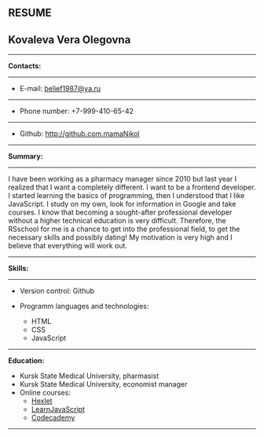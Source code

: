 RESUME
------------------------
Kovaleva Vera Olegovna
------------------------
- - -
**Contacts:**

- - -
+ E-mail: belief1987@ya.ru 
- - -
+ Phone number: +7-999-410-65-42 
- - -
+ Github: http://github.com.mamaNikol 
- - -
**Summary:**
- - -
I have been working as a pharmacy manager since 2010 but 
last year I realized that I want a completely different. I want to be a frontend developer. 
I started learning the basics of programming, then I understood that I like JavaScript. 
I study on my own, look for information in Google and take courses. 
I know that becoming a sought-after professional developer without a higher technical education is very difficult.
Therefore, the RSschool for me is a chance to get into the professional field, to get the necessary skills and possibly dating!
My motivation is very high and I believe that everything will work out.
- - -
**Skills:**
- - - 
+ Version control: Github
  
+ Programm languages and technologies:
  + HTML
  + CSS
  + JavaScript
- - -
**Education:**
  + Kursk State Medical University, pharmasist
  + Kursk State Medical University, economist manager
  + Online courses:
    + [Hexlet](http://ru.hexlet.io/ "Hexlet")
    + [LearnJavaScript](http://learn.javascript.ru/ "Learnjavascript")
    + [Codecademy](https://www.codecademy.com/profiles/mamaNikol/ "Codecademy")
- - -